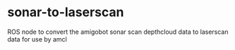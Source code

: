 sonar-to-laserscan
==================

ROS node to convert the amigobot sonar scan depthcloud data to laserscan data for use by amcl
